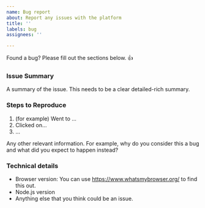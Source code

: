 ```yaml
---
name: Bug report
about: Report any issues with the platform
title: ''
labels: bug
assignees: ''

---
```


Found a bug? Please fill out the sections below. 👍

### Issue Summary
A summary of the issue. This needs to be a clear detailed-rich summary. 

### Steps to Reproduce
1. (for example) Went to ...
2. Clicked on...
3. ...

Any other relevant information. For example, why do you consider this a bug and what did you expect to happen instead?

### Technical details
* Browser version: You can use https://www.whatsmybrowser.org/ to find this out.
* Node.js version
* Anything else that you think could be an issue.
